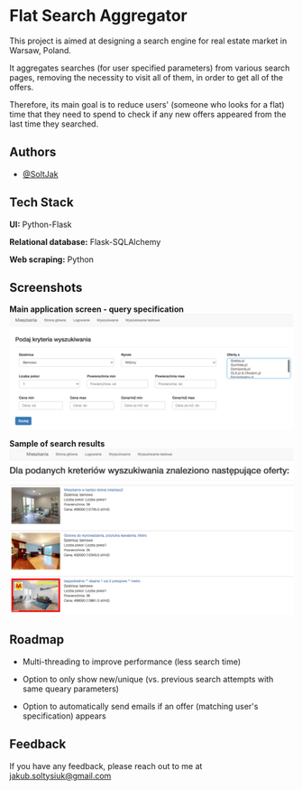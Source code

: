
# Flat Search Aggregator

This project is aimed at designing a search engine for real estate market in Warsaw, Poland.

It aggregates searches (for user specified parameters) from various search pages, removing the necessity to visit all of them, in order to get all of the offers. 

Therefore, its main goal is to reduce users' (someone who looks for a flat) time that they need to spend to check if any new offers appeared from the last time they searched.



## Authors

- [@SoltJak](https://github.com/SoltJak)


## Tech Stack

**UI:** Python-Flask

**Relational database:** Flask-SQLAlchemy

**Web scraping:** Python
## Screenshots

**Main application screen - query specification**
![Main_screen](https://raw.githubusercontent.com/SoltJak/flatSearch-flask/master/_PRESENTATION/Main_screen.png)

**Sample of search results**
![Main_screen](https://raw.githubusercontent.com/SoltJak/flatSearch-flask/master/_PRESENTATION/Search_results.png)
## Roadmap

- Multi-threading to improve performance (less search time)

- Option to only show new/unique (vs. previous search attempts with same queary parameters)

- Option to automatically send emails if an offer (matching user's specification) appears


## Feedback

If you have any feedback, please reach out to me at jakub.soltysiuk@gmail.com


